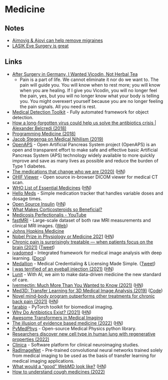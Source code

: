# Medicine

## Notes

- [Aimovig & Ajovi can help remove migraines](https://twitter.com/olgaserhi/status/1453765604217790470)
- [LASIK Eye Surgery is great](https://shubhamjain.co/2022/06/23/lasik-eye-surgery-experience/)

## Links

- [After Surgery in Germany, I Wanted Vicodin, Not Herbal Tea](https://www.nytimes.com/2018/01/27/opinion/sunday/surgery-germany-vicodin.html)
  - Pain is a part of life. We cannot eliminate it nor do we want to. The pain will guide you. You will know when to rest more; you will know when you are healing. If I give you Vicodin, you will no longer feel the pain, yes, but you will no longer know what your body is telling you. You might overexert yourself because you are no longer feeling the pain signals. All you need is rest.
- [Medical Detection Toolkit](https://github.com/pfjaeger/medicaldetectiontoolkit) - Fully automated framework for object detection.
- [How a long-forgotten virus could help us solve the antibiotics crisis | Alexander Belcredi (2018)](https://www.youtube.com/watch?v=tFfYh9THuGo)
- [Programming Medicine (2018)](https://www.youtube.com/watch?v=KjhXFLA_OlQ)
- [Jacob Stegenga on Medical Nihilism (2019)](https://overcast.fm/+JA5NqHM)
- [OpenAPS](https://openaps.org/) - Open Artificial Pancreas System project (OpenAPS) is an open and transparent effort to make safe and effective basic Artificial Pancreas System (APS) technology widely available to more quickly improve and save as many lives as possible and reduce the burden of Type 1 diabetes.
- [The medications that change who we are (2020)](https://www.bbc.com/future/article/20200108-the-medications-that-change-who-we-are) ([HN](https://news.ycombinator.com/item?id=22019202))
- [OHIF Viewer](https://viewer.ohif.org/) - Open source in-browser DICOM viewer for medical CT scan.
- [WHO List of Essential Medicines](https://list.essentialmeds.org/) ([HN](https://news.ycombinator.com/item?id=27136775))
- [Hello Meds](https://hellocode.co/meds/) - Simple medication tracker that handles variable doses and dosage times.
- [Open Source Insulin](https://openinsulin.org/) ([HN](https://news.ycombinator.com/item?id=27853739))
- [What Makes Corticosteroids so Beneficial?](https://www.youtube.com/watch?v=LuLNsDJGhvw)
- [Medicosis Perfectionalis - YouTube](https://www.youtube.com/channel/UCl-J-ovSJhA3or73Q2uVpow)
- [fastMRI](https://github.com/facebookresearch/fastMRI) - Large-scale dataset of both raw MRI measurements and clinical MRI images. ([Web](https://fastmri.org/))
- [Johns Hopkins Medicine](https://www.hopkinsmedicine.org/)
- [Nobel Prize in Physiology or Medicine 2021](https://www.nobelprize.org/prizes/medicine/2021/press-release/) ([HN](https://news.ycombinator.com/item?id=28745101))
- [Chronic pain is surprisingly treatable — when patients focus on the brain (2021)](https://www.washingtonpost.com/s/outlook/2021/10/15/chronic-pain-brain-plasticity/) ([Tweet](https://twitter.com/AllenDowney/status/1450200820528689162?s=20))
- [ivadomed](https://github.com/ivadomed/ivadomed) - Integrated framework for medical image analysis with deep learning. ([Docs](https://ivadomed.org/))
- [Medallion](https://medallion.co/) - Medical Credentialing & Licensing Made Simple. ([Tweet](https://twitter.com/andrew__reed/status/1455902525337452550))
- [I was terrified of an eyeball injection (2021)](https://www.ctrl.blog/entry/eyeball-fright.html) ([HN](https://news.ycombinator.com/item?id=29104527))
- [Lunit](https://www.lunit.io/en) - With AI, we aim to make data-driven medicine the new standard of care.
- [Ivermectin: Much More Than You Wanted to Know (2021)](https://astralcodexten.substack.com/p/ivermectin-much-more-than-you-wanted) ([HN](https://news.ycombinator.com/item?id=29249686))
- [Med3D: Transfer Learning for 3D Medical Image Analysis (2019)](https://arxiv.org/abs/1904.00625) ([Code](https://github.com/Tencent/MedicalNet))
- [Novel mind-body program outperforms other treatments for chronic back pain (2021)](https://www.bidmc.org/about-bidmc/news/2021/09/researchers-mind-body-program-outperforms-other-chronic-back-pain-treatment) ([HN](https://news.ycombinator.com/item?id=29357009))
- [farabio](https://github.com/tuttelikz/farabio) - PyTorch toolkit for biomedical imaging.
- [Why Do Antibiotics Exist? (2021)](https://journals.asm.org/doi/10.1128/mBio.01966-21) ([HN](https://news.ycombinator.com/item?id=29489010))
- [Awesome Transformers in Medical Imaging](https://github.com/fahadshamshad/awesome-transformers-in-medical-imaging)
- [The illusion of evidence based medicine (2022)](https://www.bmj.com/content/376/bmj.o702) ([HN](https://news.ycombinator.com/item?id=30793352))
- [PyMedPhys](https://github.com/pymedphys/pymedphys) - Open-source Medical Physics python library.
- [Researchers discover new cell type in human lung with regenerative properties (2022)](https://news.ycombinator.com/item?id=31053044)
- [Clinica](https://github.com/aramis-lab/clinica) - Software platform for clinical neuroimaging studies.
- [RadImageNet](https://github.com/BMEII-AI/RadImageNet) - Pre-trained convolutional neural networks trained solely from medical imaging to be used as the basis of transfer learning for medical imaging applications.
- [What would a “good” WebMD look like?](https://blog.tjcx.me/p/why-is-webmd-so-awful) ([HN](https://news.ycombinator.com/item?id=32649864))
- [How to understand cough medicines (2022)](https://sunlightenthusiast.wordpress.com/2022/07/25/how-to-understand-cough-medicines/)
